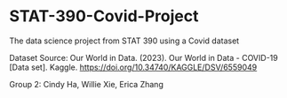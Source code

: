 # STAT-390-Covid-Project
The data science project from STAT 390 using a Covid dataset

Dataset Source: 
Our World in Data. (2023). Our World in Data - COVID-19 [Data set]. Kaggle. https://doi.org/10.34740/KAGGLE/DSV/6559049

Group 2: Cindy Ha, Willie Xie, Erica Zhang
